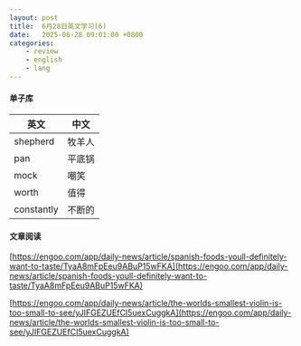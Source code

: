 ```yaml
---
layout: post
title:  6月28日英文学习(6)
date:   2025-06-28 09:01:00 +0800
categories: 
    - review
    - english
    - lang
---
```


#### 单子库

英文 | 中文
-- | --
shepherd | 牧羊人
pan | 平底锅
mock | 嘲笑
worth | 值得
constantly | 不断的

#### 文章阅读

[https://engoo.com/app/daily-news/article/spanish-foods-youll-definitely-want-to-taste/TyaA8mFpEeu9ABuP15wFKA](https://engoo.com/app/daily-news/article/spanish-foods-youll-definitely-want-to-taste/TyaA8mFpEeu9ABuP15wFKA)

[https://engoo.com/app/daily-news/article/the-worlds-smallest-violin-is-too-small-to-see/yJIFGEZUEfCI5uexCuggkA](https://engoo.com/app/daily-news/article/the-worlds-smallest-violin-is-too-small-to-see/yJIFGEZUEfCI5uexCuggkA)

